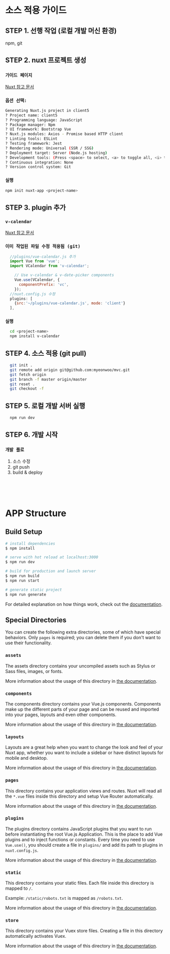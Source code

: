 # 소스 적용 가이드
## STEP 1. 선행 작업 (로컬 개발 머신 환경)
npm, git

## STEP 2. nuxt 프로젝트 생성 
### `가이드 페이지 `
[Nuxt 참고 문서](https://nuxtjs.org/docs/get-started/installation)

### `옵션 선택:`
```bash
Generating Nuxt.js project in client5
? Project name: client5
? Programming language: JavaScript
? Package manager: Npm
? UI framework: Bootstrap Vue
? Nuxt.js modules: Axios - Promise based HTTP client
? Linting tools: ESLint
? Testing framework: Jest
? Rendering mode: Universal (SSR / SSG)
? Deployment target: Server (Node.js hosting)
? Development tools: (Press <space> to select, <a> to toggle all, <i> to invert selection)
? Continuous integration: None
? Version control system: Git
```

### `실행`
```bash
npm init nuxt-app <project-name>
```


## STEP 3. plugin 추가
### `v-calendar`
[Nuxt 참고 문서](https://vcalendar.io/installation.html)

### `이미 작업된 파일 수정 적용됨 (git)`
```javascript
  //plugins/vue-calendar.js 추가
  import Vue from 'vue';
  import VCalendar from 'v-calendar';

    // Use v-calendar & v-date-picker components
    Vue.use(VCalendar, {
      componentPrefix: 'vc',
    });
  //nuxt.config.js 수정
  plugins: [
    {src:'~/plugins/vue-calendar.js', mode: 'client'}
  ],
```

### `실행`
```bash
  cd <project-name>
  npm install v-calendar
```

## STEP 4. 소스 적용 (git pull)
```bash
  git init .
  git remote add origin git@github.com:myeonwoo/mvc.git
  git fetch origin
  git branch -f master origin/master
  git reset .
  git checkout -f
```

## STEP 5. 로컬 개발 서버 실행
```bash
  npm run dev
```

## STEP 6. 개발 시작
  
### `개발 플로`
  1. 소스 수정
  2. git push
  3. build & deploy


\
&nbsp;
\
&nbsp;
# APP Structure

## Build Setup

```bash
# install dependencies
$ npm install

# serve with hot reload at localhost:3000
$ npm run dev

# build for production and launch server
$ npm run build
$ npm run start

# generate static project
$ npm run generate
```

For detailed explanation on how things work, check out the [documentation](https://nuxtjs.org).

## Special Directories

You can create the following extra directories, some of which have special behaviors. Only `pages` is required; you can delete them if you don't want to use their functionality.

### `assets`

The assets directory contains your uncompiled assets such as Stylus or Sass files, images, or fonts.

More information about the usage of this directory in [the documentation](https://nuxtjs.org/docs/2.x/directory-structure/assets).

### `components`

The components directory contains your Vue.js components. Components make up the different parts of your page and can be reused and imported into your pages, layouts and even other components.

More information about the usage of this directory in [the documentation](https://nuxtjs.org/docs/2.x/directory-structure/components).

### `layouts`

Layouts are a great help when you want to change the look and feel of your Nuxt app, whether you want to include a sidebar or have distinct layouts for mobile and desktop.

More information about the usage of this directory in [the documentation](https://nuxtjs.org/docs/2.x/directory-structure/layouts).


### `pages`

This directory contains your application views and routes. Nuxt will read all the `*.vue` files inside this directory and setup Vue Router automatically.

More information about the usage of this directory in [the documentation](https://nuxtjs.org/docs/2.x/get-started/routing).

### `plugins`

The plugins directory contains JavaScript plugins that you want to run before instantiating the root Vue.js Application. This is the place to add Vue plugins and to inject functions or constants. Every time you need to use `Vue.use()`, you should create a file in `plugins/` and add its path to plugins in `nuxt.config.js`.

More information about the usage of this directory in [the documentation](https://nuxtjs.org/docs/2.x/directory-structure/plugins).

### `static`

This directory contains your static files. Each file inside this directory is mapped to `/`.

Example: `/static/robots.txt` is mapped as `/robots.txt`.

More information about the usage of this directory in [the documentation](https://nuxtjs.org/docs/2.x/directory-structure/static).

### `store`

This directory contains your Vuex store files. Creating a file in this directory automatically activates Vuex.

More information about the usage of this directory in [the documentation](https://nuxtjs.org/docs/2.x/directory-structure/store).
